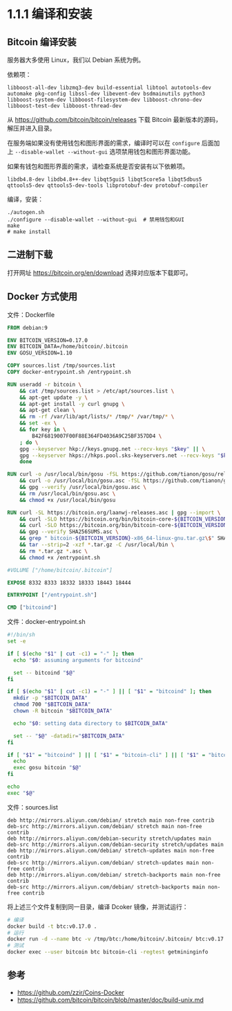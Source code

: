 # 1.1.1 编译和安装

## Bitcoin 编译安装

服务器大多使用 Linux，我们以 Debian 系统为例。

依赖项：
```
libboost-all-dev libzmq3-dev build-essential libtool autotools-dev automake pkg-config libssl-dev libevent-dev bsdmainutils python3 libboost-system-dev libboost-filesystem-dev libboost-chrono-dev libboost-test-dev libboost-thread-dev
```

从 https://github.com/bitcoin/bitcoin/releases 下载 Bitcoin 最新版本的源码，解压并进入目录。

在服务端如果没有使用钱包和图形界面的需求，编译时可以在 `configure` 后面加上 `--disable-wallet --without-gui` 选项禁用钱包和图形界面功能。

如果有钱包和图形界面的需求，请检查系统是否安装有以下依赖项。

```
libdb4.8-dev libdb4.8++-dev libqt5gui5 libqt5core5a libqt5dbus5 qttools5-dev qttools5-dev-tools libprotobuf-dev protobuf-compiler
```

编译，安装：
```
./autogen.sh
./configure --disable-wallet --without-gui  # 禁用钱包和GUI
make
# make install
```





## 二进制下载

打开网址 https://bitcoin.org/en/download 选择对应版本下载即可。

## Docker 方式使用

文件：Dockerfile
```dockerfile
FROM debian:9

ENV BITCOIN_VERSION=0.17.0
ENV BITCOIN_DATA=/home/bitcoin/.bitcoin
ENV GOSU_VERSION=1.10

COPY sources.list /tmp/sources.list
COPY docker-entrypoint.sh /entrypoint.sh

RUN useradd -r bitcoin \
    && cat /tmp/sources.list > /etc/apt/sources.list \
    && apt-get update -y \
    && apt-get install -y curl gnupg \
    && apt-get clean \
    && rm -rf /var/lib/apt/lists/* /tmp/* /var/tmp/* \
    && set -ex \
    && for key in \
        B42F6819007F00F88E364FD4036A9C25BF357DD4 \
    ; do \
    gpg --keyserver hkp://keys.gnupg.net --recv-keys "$key" || \
    gpg --keyserver hkps://hkps.pool.sks-keyservers.net --recv-keys "$key"; \
    done

RUN curl -o /usr/local/bin/gosu -fSL https://github.com/tianon/gosu/releases/download/${GOSU_VERSION}/gosu-$(dpkg --print-architecture) \
    && curl -o /usr/local/bin/gosu.asc -fSL https://github.com/tianon/gosu/releases/download/${GOSU_VERSION}/gosu-$(dpkg --print-architecture).asc \
    && gpg --verify /usr/local/bin/gosu.asc \
    && rm /usr/local/bin/gosu.asc \
    && chmod +x /usr/local/bin/gosu

RUN curl -SL https://bitcoin.org/laanwj-releases.asc | gpg --import \
    && curl -SLO https://bitcoin.org/bin/bitcoin-core-${BITCOIN_VERSION}/SHA256SUMS.asc \
    && curl -SLO https://bitcoin.org/bin/bitcoin-core-${BITCOIN_VERSION}/bitcoin-${BITCOIN_VERSION}-x86_64-linux-gnu.tar.gz \
    && gpg --verify SHA256SUMS.asc \
    && grep " bitcoin-${BITCOIN_VERSION}-x86_64-linux-gnu.tar.gz\$" SHA256SUMS.asc | sha256sum -c - \
    && tar --strip=2 -xzf *.tar.gz -C /usr/local/bin \
    && rm *.tar.gz *.asc \
    && chmod +x /entrypoint.sh

#VOLUME ["/home/bitcoin/.bitcoin"]

EXPOSE 8332 8333 18332 18333 18443 18444

ENTRYPOINT ["/entrypoint.sh"]

CMD ["bitcoind"]
```

文件：docker-entrypoint.sh
```bash
#!/bin/sh
set -e

if [ $(echo "$1" | cut -c1) = "-" ]; then
  echo "$0: assuming arguments for bitcoind"

  set -- bitcoind "$@"
fi

if [ $(echo "$1" | cut -c1) = "-" ] || [ "$1" = "bitcoind" ]; then
  mkdir -p "$BITCOIN_DATA"
  chmod 700 "$BITCOIN_DATA"
  chown -R bitcoin "$BITCOIN_DATA"

  echo "$0: setting data directory to $BITCOIN_DATA"

  set -- "$@" -datadir="$BITCOIN_DATA"
fi

if [ "$1" = "bitcoind" ] || [ "$1" = "bitcoin-cli" ] || [ "$1" = "bitcoin-tx" ]; then
  echo
  exec gosu bitcoin "$@"
fi

echo
exec "$@"
```

文件：sources.list
```
deb http://mirrors.aliyun.com/debian/ stretch main non-free contrib
deb-src http://mirrors.aliyun.com/debian/ stretch main non-free contrib
deb http://mirrors.aliyun.com/debian-security stretch/updates main
deb-src http://mirrors.aliyun.com/debian-security stretch/updates main
deb http://mirrors.aliyun.com/debian/ stretch-updates main non-free contrib
deb-src http://mirrors.aliyun.com/debian/ stretch-updates main non-free contrib
deb http://mirrors.aliyun.com/debian/ stretch-backports main non-free contrib
deb-src http://mirrors.aliyun.com/debian/ stretch-backports main non-free contrib
```

将上述三个文件复制到同一目录，编译 Dcoker 镜像，并测试运行：

```bash
# 编译
docker build -t btc:v0.17.0 .
# 运行
docker run -d --name btc -v /tmp/btc:/home/bitcoin/.bitcoin/ btc:v0.17.0 -regtest=1
# 测试
docker exec --user bitcoin btc bitcoin-cli -regtest getmininginfo
```

## 参考
 - https://github.com/zzir/Coins-Docker
 - https://github.com/bitcoin/bitcoin/blob/master/doc/build-unix.md